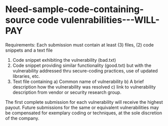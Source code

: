 # Need-sample-code-containing-source code vulenrabilities---WILL-PAY

Requirements:  Each submission must contain at least (3) files, (2) code snippets and a text file
1.   Code snippet exhibiting the vulnerability (bad.txt)
2.   Code snippet providing similar functionality (good.txt) but with the vulnerability addressed thru secure-coding practices, use of   updated libraries, etc.
3. Text file containing a) Common name of vulnerability  b) A brief description how the vulnerability was resolved  c)  link to vulnerability description from vendor or security research group.

The first complete submission for each vulnerability will receive the highest payout. Future submissions for the same or equivalent vulnerabilities may be compensated for exemplary coding or techniques, at the sole discretion of the company.       
